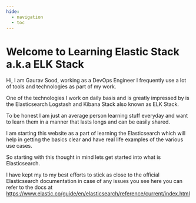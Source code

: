 ```yaml
---
hide:
  - navigation
  - toc
---
```

# **Welcome to Learning Elastic Stack a.k.a ELK Stack**

Hi, I am Gaurav Sood, working as a DevOps Engineer I frequently use a lot of tools and technologies as part of my work.

One of the technologies I work on daily basis and is greatly impressed by is the Elasticsearch Logstash and Kibana Stack also known as ELK Stack.

To be honest I am just an average person learning stuff everyday and want to learn them in a manner that lasts longs and can be easily shared.

I am starting this website as a part of learning the Elasticsearch which will help in getting the basics clear and have real life examples of the various use cases.

So starting with this thought in mind lets get started into what is Elasticsearch.

I have kept my to my best efforts to stick as close to the official Elasticsearch documentation in case of any issues you see here
you can refer to the docs at https://www.elastic.co/guide/en/elasticsearch/reference/current/index.html
